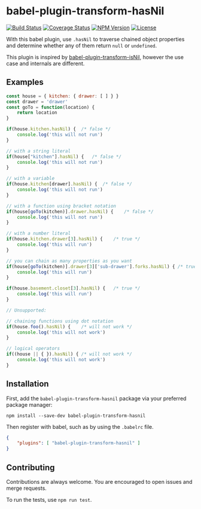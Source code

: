 # babel-plugin-transform-hasNil

<a href="https://travis-ci.org/snlamm/babel-plugin-transform-hasNil"><img src="https://travis-ci.org/snlamm/babel-plugin-transform-hasNil.svg?branch=master" alt="Build Status"></a>
<a href='https://coveralls.io/github/snlamm/babel-plugin-transform-hasNil?branch=master'><img src='https://coveralls.io/repos/github/snlamm/babel-plugin-transform-hasNil/badge.svg?branch=master' alt='Coverage Status' /></a>
<a href="https://www.npmjs.com/package/babel-plugin-transform-hasnil"><img src="https://img.shields.io/npm/v/babel-plugin-transform-hasnil.svg" alt="NPM Version"></a>
<a href="https://www.npmjs.com/package/babel-plugin-transform-hasnil"><img src="https://img.shields.io/npm/l/babel-plugin-transform-hasnil.svg" alt="License"></a>

With this babel plugin, use `.hasNil` to traverse chained object properties and determine whether any of them return `null` or `undefined`.

This plugin is inspired by [babel-plugin-transform-isNil](https://github.com/MaxMEllon/babel-plugin-transform-isNil), however the use case and internals are different.

## Examples

```js
const house = { kitchen: { drawer: [ ] } }
const drawer = 'drawer'
const goTo = function(location) {
	return location
}

if(house.kitchen.hasNil) {	/* false */
	console.log('this will not run')
}

// with a string literal
if(house["kitchen"].hasNil) {	/* false */
	console.log('this will not run')
}

// with a variable
if(house.kitchen[drawer].hasNil) {	/* false */
	console.log('this will not run')
}

// with a function using bracket notation
if(house[goTo(kitchen)].drawer.hasNil) {	/* false */
	console.log('this will not run')
}

// with a number literal
if(house.kitchen.drawer[3].hasNil) {	/* true */
	console.log('this will run')
}

// you can chain as many properties as you want
if(house[goTo(kitchen)].drawer[3]['sub-drawer'].forks.hasNil) {	/* true */
	console.log('this will run')
}

if(house.basement.closet[3].hasNil) {	/* true */
	console.log('this will run')
}

// Unsupported:

// chaining functions using dot notation
if(house.foo().hasNil) {	/* will not work */
	console.log('this will not work')
}

// logical operators
if((house || { }).hasNil) {	/* will not work */
	console.log('this will not work')
}
```

## Installation
First, add the `babel-plugin-transform-hasnil` package via your preferred package manager:

```shell
npm install --save-dev babel-plugin-transform-hasnil
```

Then register with babel, such as by using the `.babelrc` file.

```json
{
	"plugins": [ "babel-plugin-transform-hasnil" ]
}
```

## Contributing
Contributions are always welcome. You are encouraged to open issues and merge requests.

To run the tests, use `npm run test`.
